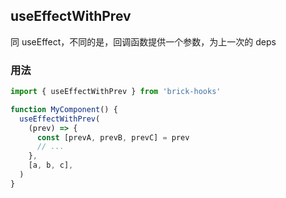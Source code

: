 ## useEffectWithPrev

同 useEffect，不同的是，回调函数提供一个参数，为上一次的 deps

### 用法

```javascript
import { useEffectWithPrev } from 'brick-hooks'

function MyComponent() {
  useEffectWithPrev(
    (prev) => {
      const [prevA, prevB, prevC] = prev
      // ...
    },
    [a, b, c],
  )
}
```
